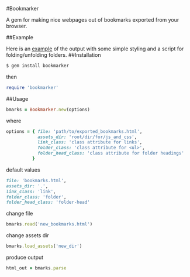 #Bookmarker

A gem for making nice webpages out of bookmarks exported from
your browser.

##Example

Here is an [example](https://chriscaragianis.github.io/bookmarker) of the output with some simple styling and a script for folding/unfolding folders.
##Installation

```zsh
$ gem install bookmarker
```

then

```ruby
require 'bookmarker'
```

##Usage

```ruby
bmarks = Bookmarker.new(options)
```

where

```ruby
options = { file: 'path/to/exported_bookmarks.html',
            assets_dir: 'root/dir/for/js_and_css',
            link_class: 'class attribute for links',
            folder_class: 'class attribute for <ul>',
            folder_head_class: 'class attribute for folder headings'
          }
```

default values

```ruby
file: 'bookmarks.html',
assets_dir: '.',
link_class: 'link',
folder_class: 'folder',
folder_head_class: 'folder-head'
```

change file

```ruby
bmarks.read('new_bookmarks.html')
```

change assets dir

```ruby
bmarks.load_assets('new_dir')
```

produce output

```ruby
html_out = bmarks.parse
```
